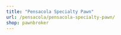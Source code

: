 ```yaml
---
title: "Pensacola Specialty Pawn"
url: /pensacola/pensacola-specialty-pawn/
shop: pawnbroker
---
```

